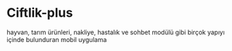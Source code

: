 # Ciftlik-plus
hayvan, tarım ürünleri, nakliye, hastalık ve sohbet modülü gibi birçok yapıyı içinde bulunduran mobil uygulama
